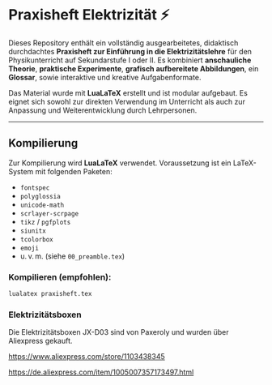 # Praxisheft Elektrizität ⚡️

Dieses Repository enthält ein vollständig ausgearbeitetes, didaktisch durchdachtes **Praxisheft zur Einführung in die Elektrizitätslehre** für den Physikunterricht auf Sekundarstufe I oder II. Es kombiniert **anschauliche Theorie**, **praktische Experimente**, **grafisch aufbereitete Abbildungen**, ein **Glossar**, sowie interaktive und kreative Aufgabenformate.

Das Material wurde mit **LuaLaTeX** erstellt und ist modular aufgebaut. Es eignet sich sowohl zur direkten Verwendung im Unterricht als auch zur Anpassung und Weiterentwicklung durch Lehrpersonen.

---

## Kompilierung

Zur Kompilierung wird **LuaLaTeX** verwendet. Voraussetzung ist ein LaTeX-System mit folgenden Paketen:

- `fontspec`
- `polyglossia`
- `unicode-math`
- `scrlayer-scrpage`
- `tikz` / `pgfplots`
- `siunitx`
- `tcolorbox`
- `emoji`
- u. v. m. (siehe `00_preamble.tex`)

### Kompilieren (empfohlen):
```bash
lualatex praxisheft.tex
```


### Elektrizitätsboxen
Die Elektrizitätsboxen JX-D03 sind von Paxeroly und wurden über Aliexpress gekauft.

https://www.aliexpress.com/store/1103438345

https://de.aliexpress.com/item/1005007357173497.html
